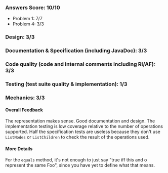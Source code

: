 ### Answers Score: 10/10
- Problem 1: 7/7
- Problem 4: 3/3

### Design: 3/3

### Documentation & Specification (including JavaDoc): 3/3

### Code quality (code and internal comments including RI/AF): 3/3

### Testing (test suite quality & implementation): 1/3

### Mechanics: 3/3

#### Overall Feedback

The representation makes sense.  Good documentation and design.  The
implementation testing is low coverage relative to the number of operations
supported.  Half the specification tests are useless because they don't use
`ListNodes` or `ListChildren` to check the result of the operations used.

#### More Details

For the `equals` method, it's not enough to just say "true iff this and o
represent the same Foo", since you have yet to define what that means.
